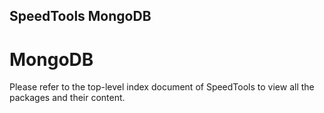 SpeedTools MongoDB
-----------

# MongoDB

Please refer to the top-level index document of SpeedTools to view all the packages
and their content.

